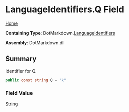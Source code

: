 # LanguageIdentifiers\.Q Field

[Home](../../../README.md)

**Containing Type**: DotMarkdown\.[LanguageIdentifiers](../README.md)

**Assembly**: DotMarkdown\.dll

## Summary

Identifier for Q\.

```csharp
public const string Q = "k"
```

### Field Value

[String](https://docs.microsoft.com/en-us/dotnet/api/system.string)

